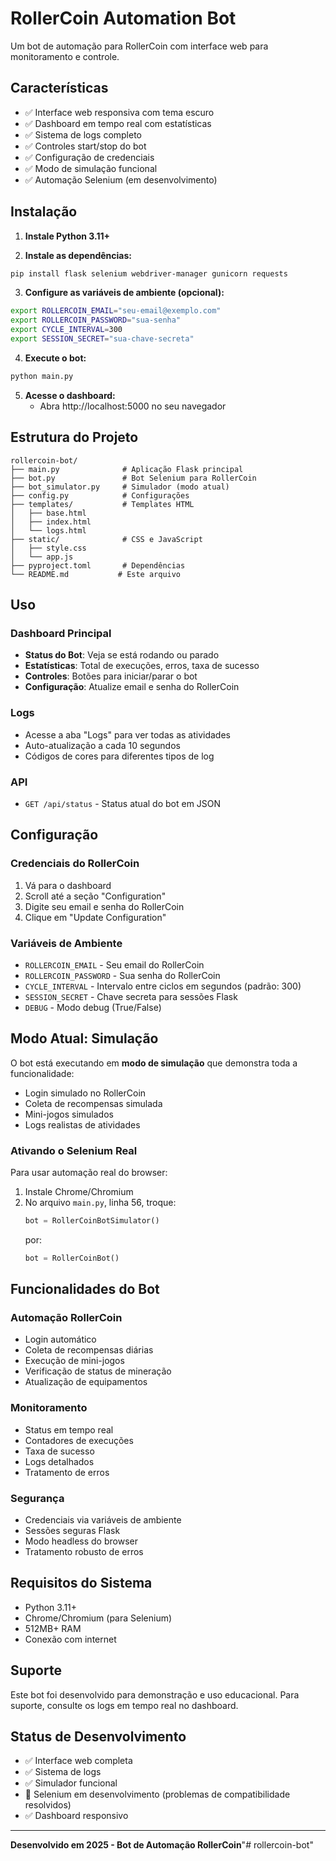 # RollerCoin Automation Bot

Um bot de automação para RollerCoin com interface web para monitoramento e controle.

## Características

- ✅ Interface web responsiva com tema escuro
- ✅ Dashboard em tempo real com estatísticas
- ✅ Sistema de logs completo
- ✅ Controles start/stop do bot
- ✅ Configuração de credenciais
- ✅ Modo de simulação funcional
- ✅ Automação Selenium (em desenvolvimento)

## Instalação

1. **Instale Python 3.11+**

2. **Instale as dependências:**
```bash
pip install flask selenium webdriver-manager gunicorn requests
```

3. **Configure as variáveis de ambiente (opcional):**
```bash
export ROLLERCOIN_EMAIL="seu-email@exemplo.com"
export ROLLERCOIN_PASSWORD="sua-senha"
export CYCLE_INTERVAL=300
export SESSION_SECRET="sua-chave-secreta"
```

4. **Execute o bot:**
```bash
python main.py
```

5. **Acesse o dashboard:**
   - Abra http://localhost:5000 no seu navegador

## Estrutura do Projeto

```
rollercoin-bot/
├── main.py              # Aplicação Flask principal
├── bot.py               # Bot Selenium para RollerCoin
├── bot_simulator.py     # Simulador (modo atual)
├── config.py            # Configurações
├── templates/           # Templates HTML
│   ├── base.html
│   ├── index.html
│   └── logs.html
├── static/              # CSS e JavaScript
│   ├── style.css
│   └── app.js
├── pyproject.toml       # Dependências
└── README.md           # Este arquivo
```

## Uso

### Dashboard Principal
- **Status do Bot**: Veja se está rodando ou parado
- **Estatísticas**: Total de execuções, erros, taxa de sucesso
- **Controles**: Botões para iniciar/parar o bot
- **Configuração**: Atualize email e senha do RollerCoin

### Logs
- Acesse a aba "Logs" para ver todas as atividades
- Auto-atualização a cada 10 segundos
- Códigos de cores para diferentes tipos de log

### API
- `GET /api/status` - Status atual do bot em JSON

## Configuração

### Credenciais do RollerCoin
1. Vá para o dashboard
2. Scroll até a seção "Configuration"
3. Digite seu email e senha do RollerCoin
4. Clique em "Update Configuration"

### Variáveis de Ambiente
- `ROLLERCOIN_EMAIL` - Seu email do RollerCoin
- `ROLLERCOIN_PASSWORD` - Sua senha do RollerCoin
- `CYCLE_INTERVAL` - Intervalo entre ciclos em segundos (padrão: 300)
- `SESSION_SECRET` - Chave secreta para sessões Flask
- `DEBUG` - Modo debug (True/False)

## Modo Atual: Simulação

O bot está executando em **modo de simulação** que demonstra toda a funcionalidade:
- Login simulado no RollerCoin
- Coleta de recompensas simulada
- Mini-jogos simulados
- Logs realistas de atividades

### Ativando o Selenium Real
Para usar automação real do browser:
1. Instale Chrome/Chromium
2. No arquivo `main.py`, linha 56, troque:
   ```python
   bot = RollerCoinBotSimulator()
   ```
   por:
   ```python
   bot = RollerCoinBot()
   ```

## Funcionalidades do Bot

### Automação RollerCoin
- Login automático
- Coleta de recompensas diárias
- Execução de mini-jogos
- Verificação de status de mineração
- Atualização de equipamentos

### Monitoramento
- Status em tempo real
- Contadores de execuções
- Taxa de sucesso
- Logs detalhados
- Tratamento de erros

### Segurança
- Credenciais via variáveis de ambiente
- Sessões seguras Flask
- Modo headless do browser
- Tratamento robusto de erros

## Requisitos do Sistema

- Python 3.11+
- Chrome/Chromium (para Selenium)
- 512MB+ RAM
- Conexão com internet

## Suporte

Este bot foi desenvolvido para demonstração e uso educacional. 
Para suporte, consulte os logs em tempo real no dashboard.

## Status de Desenvolvimento

- ✅ Interface web completa
- ✅ Sistema de logs
- ✅ Simulador funcional
- 🔄 Selenium em desenvolvimento (problemas de compatibilidade resolvidos)
- ✅ Dashboard responsivo

---

**Desenvolvido em 2025 - Bot de Automação RollerCoin**"# rollercoin-bot"  
